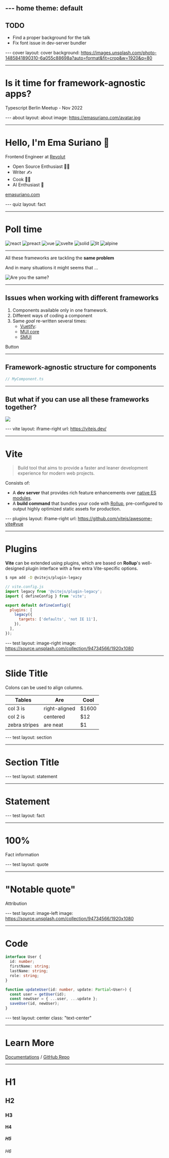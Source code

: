 --- home
theme: default
---

## TODO

- Find a proper background for the talk
- Fix font issue in dev-server bundler

--- cover
layout: cover
background: https://images.unsplash.com/photo-1485841890310-6a055c88698a?auto=format&fit=crop&w=1920&q=80

---

# Is it time for framework-agnostic apps?

Typescript Berlin Meetup - Nov 2022

--- about
layout: about
image: https://emasuriano.com/avatar.jpg

---

# Hello, I'm Ema Suriano 👋

Frontend Engineer at [Revolut](https://www.revolut.com/)

- Open Source Enthusiast 🧑‍💻
- Writer ✍️
- Cook 🧑‍🍳
- AI Enthusiast 🤖

<v-click>

[emasuriano.com](https://emasuriano.com/)

</v-click>

--- quiz
layout: fact

---

# Poll time

<div class='flex gap-4 w-140 flex-wrap justify-center items-center mx-auto'>

<v-clicks>

<img alt="react" class="w-30" src="/images/react.svg" />
<img alt="preact" class="w-30" src="/images/preact.svg" />
<img alt="vue" class="w-30" src="/images/vue.svg" />
<img alt="svelte" class="w-30" src="/images/svelte.svg" />
<img alt="solid" class="w-30" src="/images/solid.svg" />
<img alt="lit" class="w-30" src="/images/lit.svg" />
<img alt="alpine" class="w-30" src="/images/alpine-js.svg" />

</v-clicks>

</div>

---

All these frameworks are tackling the **same problem**

And in many situations it might seems that ...

![Are you the same?](/images/2022-11-13-17-35-41.png)

---

## Issues when working with different frameworks

<v-clicks>

1. Components available only in one framework.
2. Different ways of coding a component
3. Same _goal_ re-written several times:
   - [Vuetify](https://vuetifyjs.com/en/):
   - [MUI core](https://mui.com/core/)
   - [SMUI](https://sveltematerialui.com/)

</v-clicks>

<v-click>

<v-btn color="indigo" class="m-6" >
Button
</v-btn>

</v-click>

---

## Framework-agnostic structure for components

```jsx
// MyComponent.ts
```

---

## But what if you can use all these frameworks together?

![](/images/2022-11-13-18-10-15.png)

--- vite
layout: iframe-right
url: https://vitejs.dev/

---

# Vite

> Build tool that aims to provide a faster and leaner development experience for modern web projects.

Consists of:

- A **dev server** that provides rich feature enhancements over [native ES modules](https://developer.mozilla.org/en-US/docs/Web/JavaScript/Guide/Modules).
- A **build command** that bundles your code with [Rollup](https://rollupjs.org/guide/en/), pre-configured to output highly optimized static assets for production.

--- plugins
layout: iframe-right
url: https://github.com/vitejs/awesome-vite#vue

---

# Plugins

**Vite** can be extended using plugins, which are based on **Rollup**'s well-designed plugin interface with a few extra Vite-specific options.

```bash
$ npm add -D @vitejs/plugin-legacy
```

```js
// vite.config.js
import legacy from '@vitejs/plugin-legacy';
import { defineConfig } from 'vite';

export default defineConfig({
  plugins: [
    legacy({
      targets: ['defaults', 'not IE 11'],
    }),
  ],
});
```

--- test
layout: image-right
image: https://source.unsplash.com/collection/94734566/1920x1080

---

# Slide Title

Colons can be used to align columns.

| Tables        | Are           | Cool  |
| ------------- | ------------- | ----- |
| col 3 is      | right-aligned | $1600 |
| col 2 is      | centered      | $12   |
| zebra stripes | are neat      | $1    |

--- test
layout: section

---

# Section Title

--- test
layout: statement

---

# Statement

--- test
layout: fact

---

# 100%

Fact information

--- test
layout: quote

---

# "Notable quote"

Attribution

--- test
layout: image-left
image: https://source.unsplash.com/collection/94734566/1920x1080

---

# Code

```ts {all|2|1-6|all}
interface User {
  id: number;
  firstName: string;
  lastName: string;
  role: string;
}

function updateUser(id: number, update: Partial<User>) {
  const user = getUser(id);
  const newUser = { ...user, ...update };
  saveUser(id, newUser);
}
```

--- test
layout: center
class: "text-center"

---

# Learn More

[Documentations](https://sli.dev) / [GitHub Repo](https://github.com/slidevjs/slidev)

---

# H1

## H2

### H3

#### H4

##### H5

###### H6
